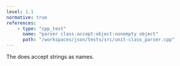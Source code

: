 ```yaml
---
level: 1.1
normative: true
references:
    - type: "cpp_test"
      name: "parser class:accept:object:nonempty object"
      path: "/workspaces/json/tests/src/unit-class_parser.cpp"
---
```


The does accept strings as names. 